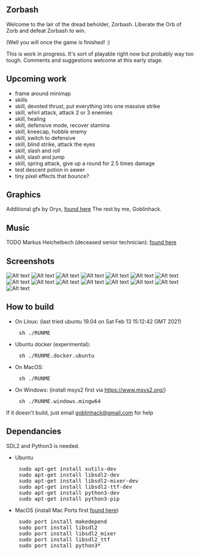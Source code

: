 Zorbash
-------

Welcome to the lair of the dread beholder, Zorbash. 
Liberate the Orb of Zorb and defeat Zorbash to win.

(Well you will once the game is finished! :)

This is work in progress. It's sort of playable right now but probably way too tough.
Comments and suggestions welcome at this early stage.

Upcoming work
-------------

- frame around minimap
- skills
- skill, devoted thrust, put everything into one massive strike
- skill, whirl attack, attack 2 or 3 enemies
- skill, healing
- skill, defensive mode, recover stamina
- skill, kneecap, hobble enemy
- skill, switch to defensive
- skill, blind strike, attack the eyes
- skill, slash and roll
- skill, slash and jump
- skill, spring attack, give up a round for 2.5 times damage
- test descent potion in sewer
- tiny pixel effects that bounce?

Graphics
--------
Additional gfx by Oryx, [found here](https://www.oryxdesignlab.com/)
The rest by me, Goblinhack.

Music
-----
TODO
Markus Heichelbech (deceased senior technician): [found here](http://nosoapradio.us)

Screenshots
-----------
![Alt text](pics/screenshot.1.png?raw=true "")
![Alt text](pics/screenshot.2.png?raw=true "")
![Alt text](pics/screenshot.3.png?raw=true "")
![Alt text](pics/screenshot.4.png?raw=true "")
![Alt text](pics/screenshot.5.png?raw=true "")
![Alt text](pics/screenshot.6.png?raw=true "")
![Alt text](pics/screenshot.7.png?raw=true "")
![Alt text](pics/screenshot.8.png?raw=true "")
![Alt text](pics/screenshot.9.png?raw=true "")
![Alt text](pics/screenshot.10.png?raw=true "")
![Alt text](pics/screenshot.11.png?raw=true "")
![Alt text](pics/screenshot.12.png?raw=true "")
![Alt text](pics/screenshot.13.png?raw=true "")
![Alt text](pics/screenshot.14.png?raw=true "")
![Alt text](pics/screenshot.15.png?raw=true "")

How to build
------------

- On Linux: (last tried ubuntu 19.04 on Sat Feb 13 15:12:42 GMT 2021)
<pre>
    sh ./RUNME
</pre>
- Ubuntu docker (experimental):
<pre>
    sh ./RUNME.docker.ubuntu
</pre>
- On MacOS:
<pre>
    sh ./RUNME
</pre>
- On Windows: (install msys2 first via https://www.msys2.org/)
<pre>
    sh ./RUNME.windows.mingw64
</pre>

If it doesn't build, just email goblinhack@gmail.com for help

Dependancies
------------
SDL2 and Python3 is needed.
- Ubuntu
<pre>
    sudo apt-get install xutils-dev
    sudo apt-get install libsdl2-dev
    sudo apt-get install libsdl2-mixer-dev
    sudo apt-get install libsdl2-ttf-dev
    sudo apt-get install python3-dev
    sudo apt-get install python3-pip
</pre>
- MacOS (install Mac Ports first [found here](https://www.macports.org/))
<pre>
    sudo port install makedepend
    sudo port install libsdl2
    sudo port install libsdl2_mixer
    sudo port install libsdl2_ttf
    sudo port install python3*
</pre>
<!-- In days of old, The Zorbashian Empire discovered the Earth and they wrought much rage -->
<!-- upon her verdant soils. Their wrath was mighty and left the world scarred and in darkness. -->
<!--  -->
<!-- Those that remain, scavenge amongst the ruins of once great cities. Religious zealotry -->
<!-- has taken hold and all technology is viewed as demonic magic and forbidden. To be found -->
<!-- with Zorbashian tech is a death sentence. -->
<!--  -->
<!-- The planet is now a hellscape. Lava flows freely from the gushing wounds in the soil -->
<!-- and deserts grow larger every year. The animals have mutated into fearsome beasts and -->
<!-- the only safety is to be found in the undercities. -->
<!--  -->
<!-- Your task, nobel one, is only to survive, for in surviving we continue to resist. -->
<!-- If you are able to strike a blow against the Zorbashian demons then seek out their -->
<!-- many underground bases. It is from here they spawn from their far off realm. But -->
<!-- beware, they have many dread beasts guarding their bases. -->
<!--  -->
<!-- Legend says that there is a master base somewhere, where the Emperor Zorbash resides. -->
<!-- Whether this is true or not, cannot be said but to strike at the heart of their rule -->
<!-- may be enough to drive the Zorbashians out. And then we can be free again. -->
<!--  -->
<!--                       Hark! Hear now a tale untold -->
<!--                       since ancient times of yore -->
<!--                       of Zorbash, forgotten beast of old,  -->
<!--                       who dwelled deep near the Earth’s core -->
<!--                        -->
<!--                       ‘Twas from the Abyss he first arose, -->
<!--                       Forged treasures gold and gleaming.  -->
<!--                       A deadly lure to tempt all those -->
<!--                       Prone to greed and scheming -->
<!--                        -->
<!--                       Many fell before his throne,  -->
<!--                       Heroes fell asunder. -->
<!--                       His lightning gaze turned flesh to bone -->
<!--                       His roar was loud as thunder. -->
<!--                        -->
<!--                       Quenchless, thirsting, dripping gore -->
<!--                       His thousand eyes unmatched -->
<!--                       Until one tenacious band of four -->
<!--                       From him vict’ry snatched.  -->
<!--                        -->
<!--                       Although, ‘twas not an easy fight - -->
<!--                       A sacrifice was made. -->
<!--                       A volunteer, their faithful knight, -->
<!--                       Made sure the price was paid.  -->
<!--                        -->
<!--                       As godlings, the remaining three -->
<!--                       rose with fame and glory -->
<!--                       But that’s not yet the finale -->
<!--                       Of Zorbanadu’s dark story. -->
<!--                        -->
<!--                       For in the depths of Zorbash’s den,  -->
<!--                       A necromancer schemed. -->
<!--                       She planned to raise the beast again, -->
<!--                       And rule as his Dark Queen. -->
<!--                        -->
<!--                       So now Zorbash has come to life -  -->
<!--                       (Though ‘tis more like life’s dark shadow) -->
<!--                       With his fiersome undead wife -->
<!--                       Can you save us all, dear hero?  -->
<!--                        -->
<!--``` -->
<!--                       Secret Verses:                                         -->
<!--                       Twas not an easy fight, it’s true                      -->
<!--                       But not in the way you think.                          -->
<!--                       Our swords cut deep, drew blood-like goo               -->
<!--                       We fought in perfect sync.                             -->
<!--                                                                              -->
<!--                       But as we slashed, great Zorbash did                   -->
<!--                       Let loose an awful cry                                 -->
<!--                       For though blood streamed from each eyelid,            -->
<!--                       He could not seem to die.                              -->
<!--                                                                              -->
<!--                       We fought for days; the beast did roar                 -->
<!--                       And cry all the more miserably                         -->
<!--                       I found myself filled more and more                    -->
<!--                       with a surprising sympathy.                            -->
<!--                                                                              -->
<!--                       In my own house, I had much gold.                      -->
<!--                       A stash I’d saved away.                                -->
<!--                       How would I feel if someone strolled                   -->
<!--                       Into my house one day?                                 -->
<!--                                                                              -->
<!--                       ‘Twas after all, his residence                         -->
<!--                       We’d strolled into so boldly.                          -->
<!--                       He’d every right, after our offense,                   -->
<!--                       To try and kill us slowly                              -->
<!--                                                                              -->
<!--                       I shared my doubts with my dear friends,               -->
<!--                       And received an unhappy surprise                       -->
<!--                       “Betrayal!” they said. “Well, that debate’s at an end. -->
<!--                       You should be the one that dies!”                      -->
<!--                                                                              -->
<!--                       As it turns out, they’d already decided                -->
<!--                       To resort to the darkest extremes.                     -->
<!--                       My weakness, my pity had provided                      -->
<!--                       An excuse for our glorious team.                       -->

